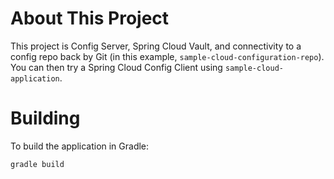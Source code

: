 # About This Project
This project is Config Server, Spring Cloud Vault, and connectivity to a config repo back by Git (in this example, `sample-cloud-configuration-repo`).  You can then try a Spring Cloud Config Client using `sample-cloud-application`.


# Building
To build the application in Gradle:
```
gradle build
```
